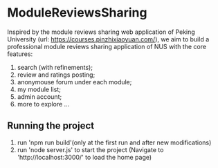# ModuleReviewsSharing

Inspired by the module reviews sharing web application of Peking University (url: https://courses.pinzhixiaoyuan.com/), we aim to build a professional module reviews sharing application of NUS with the core features: 
1. search (with refinements); 
2. review and ratings posting; 
3. anonymouse forum under each module; 
4. my module list; 
5. admin account;
6. more to explore ...

## Running the project

1. run 'npm run build'(only at the first run and after new modifications)
2. run 'node server.js' to start the project (Navigate to 'http://localhost:3000/' to load the home page)
